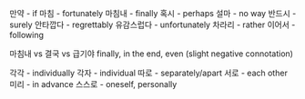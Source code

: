 
만약 - if
마침 - fortunately
마침내 - finally
혹시 - perhaps
설마 - no way
반드시 - surely
안타깝다 - regrettably
유감스럽다 - unfortunately
차라리 - rather
이어서 - following

마침내 vs 결국 vs 급기야
finally, in the end, even (slight negative connotation)

각각 - individually
각자 - individual
따로 - separately/apart
서로 - each other
미리 - in advance
스스로 - oneself, personally

